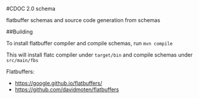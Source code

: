 #CDOC 2.0 schema

flatbuffer schemas and source code generation from schemas

##Building

To install flatbuffer compiler and compile schemas, run `mvn compile`

This will install flatc compiler under `target/bin` and compile schemas under `src/main/fbs`

Flatbuffers:
- https://google.github.io/flatbuffers/
- https://github.com/davidmoten/flatbuffers